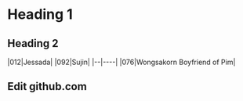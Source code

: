 # Heading 1
## Heading 2

|012|Jessada|
|092|Sujin|
|--|----|
|076|Wongsakorn Boyfriend of Pim|
## Edit github.com
